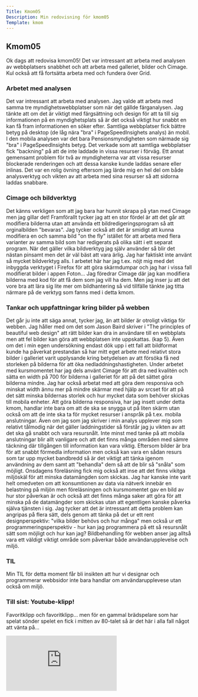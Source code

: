 ```yaml
---
Title: Kmom05
Description: Min redovisning för kmom05
Template: kmom
---
```


## Kmom05
Ok dags att redovisa kmom05! Det var intressant att arbeta med analysen av webbplatsers snabbhet och att arbeta med galleriet, bilder och Cimage. Kul också att få fortsätta arbeta med och fundera över Grid.

### Arbetet med analysen
Det var intressant att arbeta med analysen. Jag valde att arbeta med samma tre myndighetswebbplatser som när det gällde färganalysen. Jag tänkte att om det är viktigt med färgsättning och design för att ta till sig informationen på en myndighetsplats så är det också viktigt hur snabbt en kan få fram informationen en söker efter. Samtliga webbplatser fick bättre betyg på desktop (de låg nära "bra" i PageSpeedInsighets analys) än mobil. I den mobila analysen var det bara Pensionsmyndigheten som närmade sig "bra" i PageSpeedInsights betyg. Det verkade som att samtliga webbplatser fick "backning" på att de inte laddade in vissa resurser i förväg. Ett annat gemensamt problem för två av myndigheterna var att vissa resurser blockerade renderingen och att dessa kanske kunde laddas senare eller inlinas. Det var en rolig övning eftersom jag lärde mig en hel del om både analysverktyg och vikten av att arbeta med sina resurser så att sidorna laddas snabbare.

### Cimage och bildverktyg
Det känns verkligen som att jag bara har hunnit skrapa på ytan med Cimage men jag gillar det! Framförallt tycker jag att en stor fördel är att det går att modifiera bilderna utan att använda ett bildredigeringsprogram så att orginalbilden "bevaras". Jag tycker också att det är smidigt att kunna modifiera en och samma bild "on the fly" istället för att arbeta med flera varianter av samma bild som har redigerats på olika sätt i ett separat program. När det gäller vilka bildverktyg jag själv använder så blir det nästan pinsamt men det är väl bäst att vara ärlig. Jag har faktiskt inte använt så mycket bildverktyg alls. I arbetet här har jag t.ex. nöjt mig med det inbyggda verktyget i Firefox för att göra skärmdumpar och jag har i vissa fall modifierat bilder i appen Foton... Jag föredrar Cimage där jag kan modifiera bilderna med kod för att få dem som jag vill ha dem. Men jag inser ju att det vore bra att lära sig lite mer om bildhantering så vid tillfälle tänkte jag titta närmare på de verktyg som fanns med i detta kmom.

### Tankar och uppfattningar kring bilder på webben
Det går ju inte att säga annat, tycker jag, än att bilder är otroligt viktiga för webben. Jag håller med om det som Jason Baird skriver i "The principles of beautiful web design" att rätt bilder kan dra in användare till en webbplats men att fel bilder kan göra att webbplatsen inte uppskattas. (kap 5). Även om det i min egen undersökning endast dök upp i ett fall att bildformat kunde ha påverkat prestandan så har mitt eget arbete med relativt stora bilder i galleriet varit upplysande kring betydelsen av att försöka få ned storleken på bilderna för att öka nedladdningshastigheten. Under arbetet med kursmomentet har jag dels använt Cimage för att dra ned kvalitén och sätta en width på 700 för bilderna i galleriet för att på det sättet göra bilderna mindre. Jag har också arbetat med att göra dem responsiva och minskat width ännu mer på mindre skärmar med hjälp av srcset för att på det sätt minska bildernas storlek och hur mycket data som behöver skickas till mobila enheter. Att göra bilderna responsiva, har jag insett under detta kmom, handlar inte bara om att de ska se snygga ut på liten skärm utan också om att de inte ska ta för mycket resurser i anspråk på t.ex. mobila anslutningar. Även om jag som jag skriver i min analys upplever mig som relativt tålmodig när det gäller laddningstider så förstår jag ju vikten av att det ska gå snabbt och vara resursnålt. Inte minst med tanke på att mobila anslutningar blir allt vanligare och att det finns många områden med sämre täckning där tillgången till information kan vara viktig. Eftersom bilder är bra för att snabbt förmedla information men också kan vara en sådan resurs som tar upp mycket bandbredd så är det viktigt att tänka igenom användning av dem samt att "behandla" dem så att de blir så "snåla" som möjligt. Onsdagens föreläsning fick mig också att inse att det finns vikitga miljöskäl för att minska datamängden som skickas. Jag har kanske inte varit helt omedveten om att konsumtionen av data via nätverk innebär en belastning på miljön men föreläsningen och kursmomentet gav en bild av hur stor påverkan är och också att det finns många saker att göra för att minska på de datamängder som skickas utan att egentligen kanske påverka själva tjänsten i sig. Jag tycker att det är intressant att detta problem kan angripas på flera sätt, dels genom att tänka på det ur ett rent designperspektiv: "vilka bilder behövs och hur många" men också ur ett programmeringsperspektiv - hur kan jag programmera på ett så resursnålt sätt som möjligt och hur kan jag? Bildbehandling för webben anser jag alltså vara ett väldigt viktigt område som påverkar både användarupplevelse och miljö.

### TIL
Min TIL för detta moment får bli insikten att hur vi designar och programmerar webbsidor inte bara handlar om användarupplevese utan också om miljö.

### Till sist: Youtube-klipp!
Favoritklipp och favoritklipp... men för en gammal brädspelare som har spelat sönder spelet en fick i mitten av 80-talet så är det här i alla fall något att vänta på...
<div class="embed-container">
    <iframe src="https://www.youtube.com/embed/Xjv7vdBkluw" frameborder="0" allowfullscreen></iframe>
</div>
